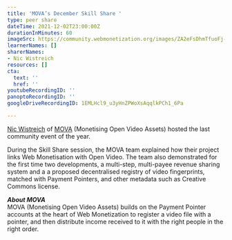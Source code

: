 ```yaml
---
title: 'MOVA’s December Skill Share '
type: peer share
dateTime: 2021-12-02T23:00:00Z
durationInMinutes: 60
imageSrc: https://community.webmonetization.org/images/ZA2eFsDhmTfuoFj-PrShLy3uamR7qrsQrMlJnUo0GS0/s:1000:420/mb:500000/ar:1/aHR0cHM6Ly9jb21t/dW5pdHkud2VibW9u/ZXRpemF0aW9uLm9y/Zy9yZW1vdGVpbWFn/ZXMvdXBsb2Fkcy9h/cnRpY2xlcy9qcHdj/eDVzbGZtajdpcGhv/OHJlMy5wbmc
learnerNames: []
sharerNames:
- Nic Wistreich
resources: []
cta:
  text: ''
  href: ''
youtubeRecordingID: ''
panoptoRecordingID: ''
googleDriveRecordingID: 1EMLHcl9_u3yHnZPWoXsAqqlkPCh1_6Pa

---
```

[Nic Wistreich](https://community.webmonetization.org/nicol) of [MOVA](https://community.webmonetization.org/mova) (Monetising Open Video Assets) hosted the last community event of the year.

During the Skill Share session, the MOVA team explained how their project links Web Monetisation with Open Video. The team also demonstrated for the first time two developments, a multi-step, multi-payee revenue sharing system and a a proposed decentralised registry of video fingerprints, matched with Payment Pointers, and other metadata such as Creative Commons license.

**_About MOVA_**  
 MOVA (Monetising Open Video Assets) builds on the Payment Pointer accounts at the heart of Web Monetization to register a video file with a pointer, and then distribute income received to it with the right people in the right order.